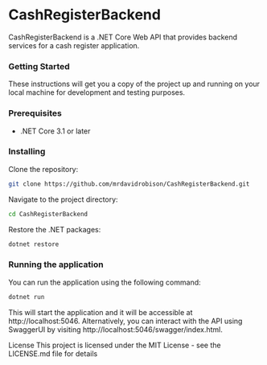 # CashRegisterBackend

CashRegisterBackend is a .NET Core Web API that provides backend services for a cash register application.

### Getting Started

These instructions will get you a copy of the project up and running on your local machine for development and testing purposes.

### Prerequisites

- .NET Core 3.1 or later

### Installing

Clone the repository:
```bash
git clone https://github.com/mrdavidrobison/CashRegisterBackend.git
```

Navigate to the project directory:
```bash
cd CashRegisterBackend
```

Restore the .NET packages:
```bash
dotnet restore
```

### Running the application
You can run the application using the following command:
```bash
dotnet run
```

This will start the application and it will be accessible at http://localhost:5046.
Alternatively, you can interact with the API using SwaggerUI by visiting http://localhost:5046/swagger/index.html.

License
This project is licensed under the MIT License - see the LICENSE.md file for details
